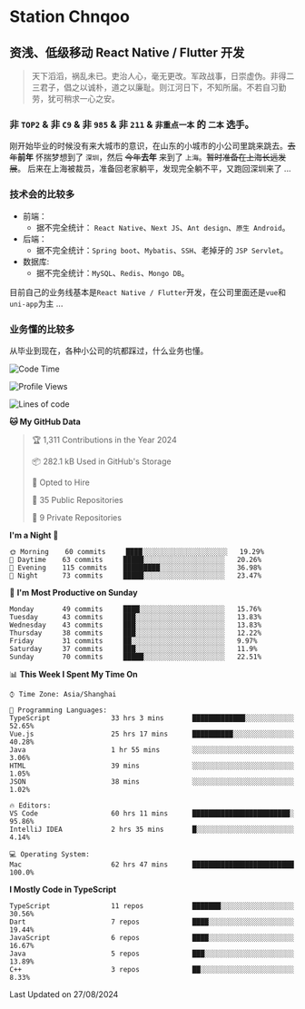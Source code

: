 # Station Chnqoo

## 资浅、低级移动 React Native / Flutter 开发

> 天下滔滔，祸乱未已。吏治人心，毫无更改。军政战事，日崇虚伪。非得二三君子，倡之以诚朴，道之以廉耻。则江河日下，不知所届。不若自习勤劳，犹可稍求一心之安。

### 非 `TOP2` & 非 `C9` & 非 `985` & 非 `211` & `非重点一本` 的 `二本` 选手。

刚开始毕业的时候没有来大城市的意识，在山东的小城市的小公司里跳来跳去。~~去年~~**前年** 怀揣梦想到了 `深圳`，然后 ~~今年~~**去年** 来到了 `上海`。~~暂时准备在上海长远发展~~。
后来在上海被裁员，准备回老家躺平，发现完全躺不平，又跑回深圳来了 ...

### 技术会的比较多

- 前端：
  - 据不完全统计： `React Native`、`Next JS`、`Ant design`、`原生 Android`。
- 后端：
  - 据不完全统计：`Spring boot`、`Mybatis`、`SSH`、老掉牙的 `JSP Servlet`。
- 数据库:
  - 据不完全统计：`MySQL`、`Redis`、`Mongo DB`。

目前自己的业务线基本是`React Native / Flutter`开发，在公司里面还是`vue`和`uni-app`为主 ...

### 业务懂的比较多

从毕业到现在，各种小公司的坑都踩过，什么业务也懂。

<!--START_SECTION:waka-->
![Code Time](http://img.shields.io/badge/Code%20Time-5%2C886%20hrs%2046%20mins-blue)

![Profile Views](http://img.shields.io/badge/Profile%20Views-1-blue)

![Lines of code](https://img.shields.io/badge/From%20Hello%20World%20I%27ve%20Written-295%20Thousand%20lines%20of%20code-blue)

**🐱 My GitHub Data** 

> 🏆 1,311 Contributions in the Year 2024
 > 
> 📦 282.1 kB Used in GitHub's Storage 
 > 
> 💼 Opted to Hire
 > 
> 📜 35 Public Repositories 
 > 
> 🔑 9 Private Repositories  
 > 
**I'm a Night 🦉** 

```text
🌞 Morning    60 commits     ████░░░░░░░░░░░░░░░░░░░░░   19.29% 
🌆 Daytime    63 commits     █████░░░░░░░░░░░░░░░░░░░░   20.26% 
🌃 Evening    115 commits    █████████░░░░░░░░░░░░░░░░   36.98% 
🌙 Night      73 commits     █████░░░░░░░░░░░░░░░░░░░░   23.47%

```
📅 **I'm Most Productive on Sunday** 

```text
Monday       49 commits     ████░░░░░░░░░░░░░░░░░░░░░   15.76% 
Tuesday      43 commits     ███░░░░░░░░░░░░░░░░░░░░░░   13.83% 
Wednesday    43 commits     ███░░░░░░░░░░░░░░░░░░░░░░   13.83% 
Thursday     38 commits     ███░░░░░░░░░░░░░░░░░░░░░░   12.22% 
Friday       31 commits     ██░░░░░░░░░░░░░░░░░░░░░░░   9.97% 
Saturday     37 commits     ███░░░░░░░░░░░░░░░░░░░░░░   11.9% 
Sunday       70 commits     █████░░░░░░░░░░░░░░░░░░░░   22.51%

```


📊 **This Week I Spent My Time On** 

```text
⌚︎ Time Zone: Asia/Shanghai

💬 Programming Languages: 
TypeScript               33 hrs 3 mins       █████████████░░░░░░░░░░░░   52.65% 
Vue.js                   25 hrs 17 mins      ██████████░░░░░░░░░░░░░░░   40.28% 
Java                     1 hr 55 mins        ░░░░░░░░░░░░░░░░░░░░░░░░░   3.06% 
HTML                     39 mins             ░░░░░░░░░░░░░░░░░░░░░░░░░   1.05% 
JSON                     38 mins             ░░░░░░░░░░░░░░░░░░░░░░░░░   1.02%

🔥 Editors: 
VS Code                  60 hrs 11 mins      ████████████████████████░   95.86% 
IntelliJ IDEA            2 hrs 35 mins       █░░░░░░░░░░░░░░░░░░░░░░░░   4.14%

💻 Operating System: 
Mac                      62 hrs 47 mins      █████████████████████████   100.0%

```

**I Mostly Code in TypeScript** 

```text
TypeScript               11 repos            ███████░░░░░░░░░░░░░░░░░░   30.56% 
Dart                     7 repos             ████░░░░░░░░░░░░░░░░░░░░░   19.44% 
JavaScript               6 repos             ████░░░░░░░░░░░░░░░░░░░░░   16.67% 
Java                     5 repos             ███░░░░░░░░░░░░░░░░░░░░░░   13.89% 
C++                      3 repos             ██░░░░░░░░░░░░░░░░░░░░░░░   8.33%

```



 Last Updated on 27/08/2024
<!--END_SECTION:waka-->

<!---
ChenqiaoStation/ChenqiaoStation is a ✨ special ✨ repository because its `README.md` (this file) appears on your GitHub profile.
You can click the Preview link to take a look at your changes.
--->

